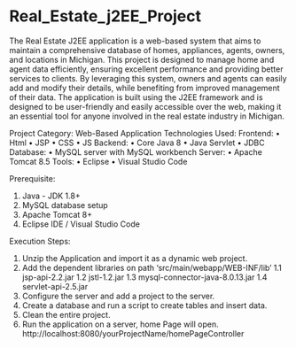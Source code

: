 # Real_Estate_j2EE_Project

The Real Estate J2EE application is a web-based system that aims to maintain a comprehensive database of homes, appliances, agents, owners, and locations in Michigan. This project is designed to manage home and agent data efficiently, ensuring excellent performance and providing better services to clients. By leveraging this system, owners and agents can easily add and modify their details, while benefiting from improved management of their data. The application is built using the J2EE framework and is designed to be user-friendly and easily accessible over the web, making it an essential tool for anyone involved in the real estate industry in Michigan. 


Project Category: Web-Based Application
Technologies Used:
Frontend:
• Html
• JSP
• CSS
• JS
Backend:
• Core Java 8
• Java Servlet
• JDBC
Database:
• MySQL server with MySQL workbench
Server:
• Apache Tomcat 8.5
Tools:
• Eclipse
• Visual Studio Code


Prerequisite:
1. Java - JDK 1.8+
2. MySQL database setup
3. Apache Tomcat 8+
4. Eclipse IDE / Visual Studio Code

Execution Steps:
1. Unzip the Application and import it as a dynamic web project.
2. Add the dependent libraries on path ‘src/main/webapp/WEB-INF/lib’
1.1 jsp-api-2.2.jar
1.2 jstl-1.2.jar
1.3 mysql-connector-java-8.0.13.jar
1.4 servlet-api-2.5.jar
3. Configure the server and add a project to the server.
4. Create a database and run a script to create tables and insert data.
5. Clean the entire project.
6. Run the application on a server, home Page will open.
http://localhost:8080/yourProjectName/homePageController
